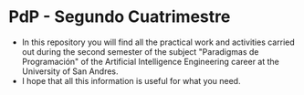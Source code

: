 # PdP - Segundo Cuatrimestre
- In this repository you will find all the practical work and activities carried out during the second semester of the subject "Paradigmas de Programación" of the Artificial Intelligence Engineering career at the University of San Andres. 
- I hope that all this information is useful for what you need.
